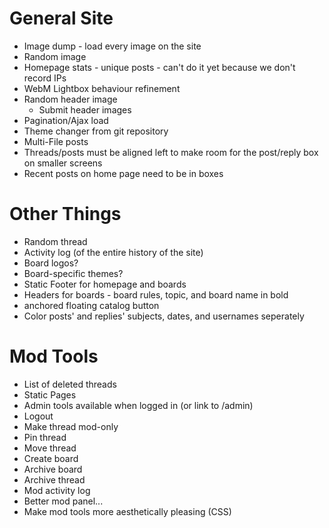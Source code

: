 # General Site
* Image dump - load every image on the site
* Random image
* Homepage stats - unique posts - can't do it yet because we don't record IPs
* WebM Lightbox behaviour refinement
* Random header image
  * Submit header images
* Pagination/Ajax load
* Theme changer from git repository
* Multi-File posts
* Threads/posts must be aligned left to make room for the post/reply box on smaller screens
* Recent posts on home page need to be in boxes

# Other Things
* Random thread
* Activity log (of the entire history of the site)
* Board logos?
* Board-specific themes?
* Static Footer for homepage and boards
* Headers for boards - board rules, topic, and board name in bold
* anchored floating catalog button
* Color posts' and replies' subjects, dates, and usernames seperately

# Mod Tools
* List of deleted threads
* Static Pages
* Admin tools available when logged in (or link to /admin)
* Logout
* Make thread mod-only
* Pin thread
* Move thread
* Create board
* Archive board
* Archive thread
* Mod activity log
* Better mod panel...
* Make mod tools more aesthetically pleasing (CSS)
